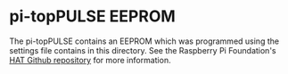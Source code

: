 # pi-topPULSE EEPROM

The pi-topPULSE contains an EEPROM which was programmed using the settings file contains in this directory.
See the Raspberry Pi Foundation's [HAT Github repository](https://github.com/raspberrypi/hats) for more information.
